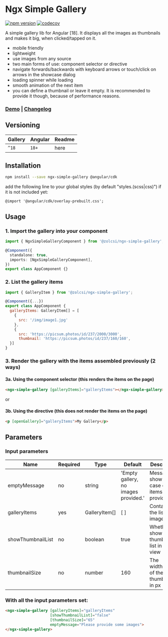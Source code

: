 # Ngx Simple Gallery

[![npm version](https://badge.fury.io/js/ngx-simple-gallery.svg)](https://badge.fury.io/js/ngx-simple-gallery)
[![codecov](https://codecov.io/gh/zolcsi/ngx-simple-gallery/graph/badge.svg?token=772F41V3M1)](https://codecov.io/gh/zolcsi/ngx-simple-gallery)

A simple gallery lib for Angular [18]. It displays all the images as thumbnails and makes it big, when clicked/tapped on it.
 - mobile friendly
 - lightweight
 - use images from any source
 - two main forms of use: component selector or directive
 - navigate forwards/backwards with keyboard arrows or touch/click on arrows in the showcase dialog
 - loading spinner while loading
 - smooth animation of the next item
 - you can define a thumbnail or leave it empty. It is recommended to provide it though, because of performance reasons.

### [**Demo**](https://zolcsi.github.io/ngx-simple-gallery/) | [**Changelog**](https://github.com/zolcsi/ngx-simple-gallery/blob/main/CHANGELOG.md)


## Versioning

| Gallery     | Angular | Readme                                                       |
|-------------|---------| ------------------------------------------------------------ |
| `^18`       | `18+`   | here                                                         |


## Installation

```sh
npm install --save ngx-simple-gallery @angular/cdk
```
add the following line to your global styles (by default "styles.(scss|css)") if it is not included yet: 
```
@import '@angular/cdk/overlay-prebuilt.css';
```

## Usage

### 1. Import the gallery into your component

```ts
import { NgxSimpleGalleryComponent } from '@zolcsi/ngx-simple-gallery';

@Component({
  standalone: true,
  imports: [NgxSimpleGalleryComponent],
})
export class AppComponent {}
```

### 2. List the gallery items

```js
import { GalleryItem } from '@zolcsi/ngx-simple-gallery';

@Component({...})
export class AppComponent {
  galleryItems: GalleryItem[] = [
    { 
      src: '/img/image1.jpg' 
    }, 
    {
      src: 'https://picsum.photos/id/237/2000/3000',
      thumbnail: 'https://picsum.photos/id/237/160/160',
  }]
}
```

### 3. Render the gallery with the items assembled previously (2 ways)

#### 3a. Using the component selector (this renders the items on the page)
```html
<ngx-simple-gallery [galleryItems]="galleryItems"></ngx-simple-gallery>
```
or

#### 3b. Using the directive (this does not render the items on the page)
```html
<p [openGallery]="galleryItems">My Gallery</p>
```


## Parameters

### Input parameters

| Name              | Required | Type          | Default                               | Description                                        |                              
|-------------------|----------|---------------|---------------------------------------|----------------------------------------------------| 
| emptyMessage      | no       | string        | 'Empty gallery, no images  provided.' | Message to show in case empty items provided       |
| galleryItems      | yes      | GalleryItem[] | [ ]                                   | Contains the list of images                        |
| showThumbnailList | no       | boolean       | true                                  | Whether to show the thumbnail list in modal view   |                                      |
| thumbnailSize     | no       | number        | 160                                   | The width/height of the thumbnails in px           |

### With all the input parameters set:

```html
<ngx-simple-gallery [galleryItems]="galleryItems"
                    [showThumbnailList]="false"
                    [thumbnailSize]="65"
                    emptyMessage="Please provide some images">  
</ngx-simple-gallery>
```
